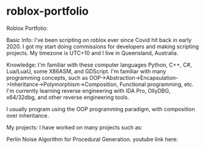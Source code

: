 # roblox-portfolio
Roblox Portfolio:

Basic Info:
I've been scripting on roblox ever since Covid hit back in early 2020. I got my start doing commissions for developers and making scripting projects.
My timezone is UTC+10 and I live in Queensland, Australia.

Knowledge:
I'm familiar with these computer languages Python, C++, C#, Lua/LuaU, some X86ASM, and GDScript.
I'm familiar with many programming concepts, such as OOP->Abstraction->Encapsulation->Inheritance->Polymorphism->Composition, Functional programming, etc.
I'm currently learning reverse engineering with IDA Pro, OllyDBG, x64/32dbg, and other reverse engineering tools. 

I usually program using the OOP programming paradigm, with composition over inheritance.

My projects:
I have worked on many projects such as:

Perlin Noise Algorithm for Procedural Generation.
youtube link here:


